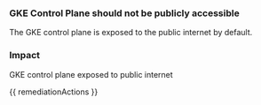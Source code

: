 
### GKE Control Plane should not be publicly accessible

The GKE control plane is exposed to the public internet by default.

### Impact
GKE control plane exposed to public internet

<!-- DO NOT CHANGE -->
{{ remediationActions }}

